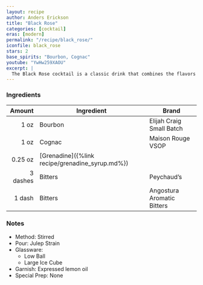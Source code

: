 ```yaml
---
layout: recipe
author: Anders Erickson
title: "Black Rose"
categories: [cocktail]
eras: [modern]
permalink: "/recipe/black_rose/"
iconfile: black_rose
stars: 2
base_spirits: "Bourbon, Cognac"
youtube: "YwHw259XAOU"
excerpt: |
  The Black Rose cocktail is a classic drink that combines the flavors of bourbon, cognac, grenadine, and bitters.
---
```


### Ingredients

|   Amount | Ingredient                                      | Brand                      |
| -------: | ----------------------------------------------- | -------------------------- |
|     1 oz | Bourbon                                         | Elijah Craig Small Batch   |
|     1 oz | Cognac                                          | Maison Rouge VSOP          |
|  0.25 oz | [Grenadine]({%link recipe/grenadine_syrup.md%}) |
| 3 dashes | Bitters                                         | Peychaud’s                 |
|   1 dash | Bitters                                         | Angostura Aromatic Bitters |

### Notes

- Method: Stirred
- Pour: Julep Strain
- Glassware:
  - Low Ball
  - Large Ice Cube
- Garnish: Expressed lemon oil
- Special Prep: None
